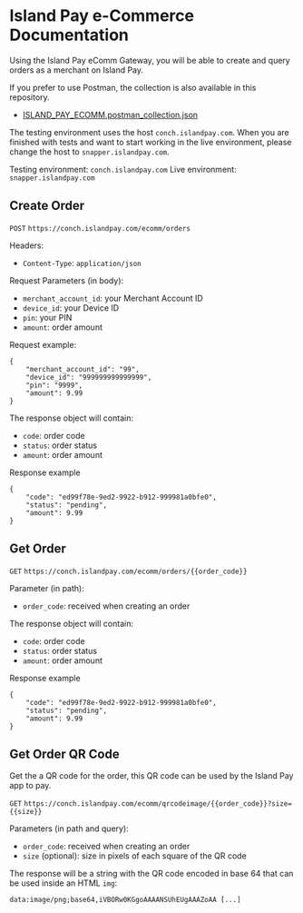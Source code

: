 # Island Pay e-Commerce Documentation

Using the Island Pay eComm Gateway, you will be able to create and query orders as a merchant on Island Pay.

If you prefer to use Postman, the collection is also available in this repository.
* [ISLAND_PAY_ECOMM.postman_collection.json](ISLAND_PAY_ECOMM.postman_collection.json)

The testing environment uses the host `conch.islandpay.com`. When you are finished with tests and want to start working in the live environment, please change the host to `snapper.islandpay.com`.

Testing environment: `conch.islandpay.com`
Live environment: `snapper.islandpay.com`

## Create Order

`POST` `https://conch.islandpay.com/ecomm/orders`

Headers:
* `Content-Type`: `application/json`

Request Parameters (in body):

* `merchant_account_id`: your Merchant Account ID
* `device_id`: your Device ID
* `pin`: your PIN
* `amount`: order amount

Request example:

```
{
	"merchant_account_id": "99",
	"device_id": "999999999999999",
	"pin": "9999",
	"amount": 9.99
}
```

The response object will contain:

* `code`: order code
* `status`: order status
* `amount`: order amount

Response example
```
{
    "code": "ed99f78e-9ed2-9922-b912-999981a0bfe0",
    "status": "pending",
    "amount": 9.99
}
```

## Get Order

`GET` `https://conch.islandpay.com/ecomm/orders/{{order_code}}`

Parameter (in path):

* `order_code`: received when creating an order

The response object will contain:

* `code`: order code
* `status`: order status
* `amount`: order amount

Response example
```
{
    "code": "ed99f78e-9ed2-9922-b912-999981a0bfe0",
    "status": "pending",
    "amount": 9.99
}
```

## Get Order QR Code

Get the a QR code for the order, this QR code can be used by the Island Pay app to pay.

`GET` `https://conch.islandpay.com/ecomm/qrcodeimage/{{order_code}}?size={{size}}`

Parameters (in path and query):
- `order_code`: received when creating an order
- `size` (optional): size in pixels of each square of the QR code

The response will be a string with the QR code encoded in base 64 that can be used inside an HTML `img`:

```
data:image/png;base64,iVBORw0KGgoAAAANSUhEUgAAAZoAA [...]
```
